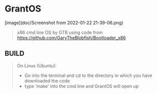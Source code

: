 # GrantOS

[image](doc/Screenshot from 2022-01-22 21-39-06.png)

>x86 cmd line OS by GTB using code from https://github.com/GaryTheBlobfish/Bootloader_x86  

## BUILD

> On Linux (Ubuntu):
>  - Go into the terminal and cd to the directory in which you have downloaded the code  
>  - type 'make' into the cmd line and GrantOS will open up  
